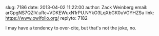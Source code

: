 slug:    7186
date:    2013-04-02 11:22:00
author:  Zack Weinberg
email:   arGpgNS7QZlV.uRc+VDKEWuxN1rPU.NYkO3LqXbGK0uVGYHZSu
link:     https://www.owlfolio.org/
replyto: 7182

I may have a tendency to over-cite, but that's not the joke, no.
